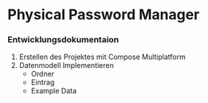 # Physical Password Manager

### Entwicklungsdokumentaion
1. Erstellen des Projektes mit Compose Multiplatform
2. Datenmodell Implementieren
   - Ordner
   - Eintrag
   - Example Data